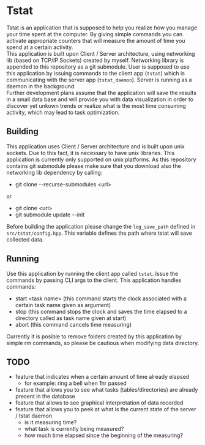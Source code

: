 # Tstat

Tstat is an application that is supposed to help you realize how you manage your time spent at the computer. By giving simple commands you can activate appropriate counters that will measure the amount of time you spend at a certain activity.  
This application is built upon Client / Server architecture, using networking lib (based on TCP/IP Sockets) created by myself. Networking library is appended to this repository as a git submodule. User is supposed to use this application by issuing commands to the client app (`tstat`) which is communicating with the server app (`tstat_daemon`). Server is running as a daemon in the background.  
Further development plans assume that the application will save the results in a small data base and will provide you with data visualization in order to discover yet unkown trends or realize what is the most time consuming activity, which may lead to task optimization.

## Building

This application uses Client / Server architecture and is built upon unix sockets. Due to this fact, it is necessary to have unix libraries. This application is currently only supported on unix platforms. As this repository contains git submodule please make sure that you download also the networking lib dependency by calling:
- git clone --recurse-submodules \<url>  

or  
  
- git clone \<url>
- git submodule update --init

Before building the application please change the `log_save_path` defined in `src/tstat/config.hpp`. This variable defines the path where tstat will save collected data.

## Running
Use this application by running the client app called `tstat`. Issue the commands by passing CLI args to the client.
This application handles commands:
- start \<task name> (this command starts the clock associated with a certain task name given as argument)
- stop (this command stops the clock and saves the time elapsed to a directory called as task name given at start)
- abort (this command cancels time measuring)

Currently it is posible to remove folders created by this application by simple rm commands, so please be cautious when modifying data directory.

## TODO
- feature that indicates when a certain amount of time already elapsed 
  - for example: ring a bell when 1hr passed
- feature that allows you to see what tasks (tables/directories) are already present in the database
- feature that allows to see graphical interpretation of data recorded
- feature that allows you to peek at what is the current state of the server / tstat daemon
  - is it measuring time?
  - what task is currently being measured?
  - how much time elapsed since the beginning of the measuring?

